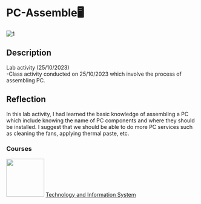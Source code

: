 # PC-Assemble🖥️

![1](https://github.com/jun9187/PC-Assemble/assets/150773849/3bdef6ab-73cf-4e70-9380-b96b13d42934)

## Description
Lab activity (25/10/2023) <br>
-Class activity conducted on 25/10/2023 which involve the process of assembling PC.
## Reflection
In this lab activity, I had learned the basic knowledge of assembling a PC which include knowing the name of PC components and where they should be installed. I suggest that we should be able to do more PC services such as cleaning the fans, applying thermal paste, etc.

### Courses

[<img width="100" height="100" src="https://www.biia.com/wp-content/uploads/2015/04/Information-Technology-300.jpg">](https://github.com/jun9187/TIS)  [Technology and Information System](https://github.com/jun9187/TIS)
